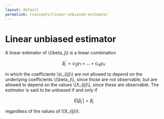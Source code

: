 ```yaml
---
layout: default
permalink: /concepts/linear-unbiased-estimator
---
```


# Linear unbiased estimator
A linear estimator of \\(\beta_j\\) is a linear combination

$$
\beta_{j}^{'} = c_{1j}y_1 + ... + c_{nj}y_n
$$

in which the coefficients \\(c_{ij}\\) are not allowed to depend on the underlying coefficients \\(\beta_j\\), since those are not observable, but are allowed to depend on the values \\(X_{ij}\\), since these are observable. The estimator is said to be unbiased if and only if

$$
E[\beta_{j}^{'}] = \beta_j
$$

regardless of the values of \((X_{ij}\)).
